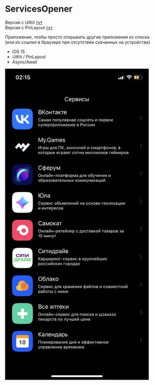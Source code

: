 # ServicesOpener

Версия с UIKit [тут](https://github.com/poliorang/ServicesOpener/tree/main/ServicesOpener)  
Версия с PinLayout [тут](https://github.com/poliorang/ServicesOpener/tree/main/ServicesOpenerWithPinLayout)

Приложение, чтобы просто открывать другие приложения из списка (или их ссылки в браузере при отсутствии скачанных на устройстве)

- iOS 15
- UIKit / PinLayout
- Async/Await

![Alt-текст](https://github.com/poliorang/ServicesOpener/blob/main/spoiler.PNG)
